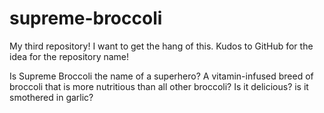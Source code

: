 # supreme-broccoli
My third repository! I want to get the hang of this. Kudos to GitHub for the idea for the repository name!

Is Supreme Broccoli the name of a superhero? A vitamin-infused breed of broccoli that is more nutritious than all other broccoli? Is it delicious? is it smothered in garlic?
